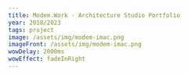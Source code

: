 ```yaml
---
title: Modem.Work - Architecture Studio Portfolio
year: 2018/2023
tags: project
image: /assets/img/modem-imac.png
imageFront: /assets/img/modem-imac.png
wowDelay: 2000ms
wowEffect: fadeInRight
---
```

